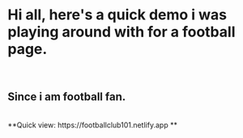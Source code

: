 <h1> Hi all, here's a quick demo i was playing around with for a football page. </h1>
<br>
<h2>Since i am football fan.</h2>
<br>
**Quick view: https://footballclub101.netlify.app  **
